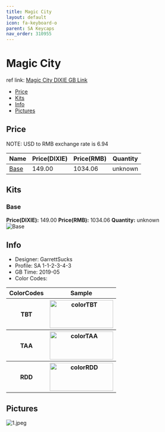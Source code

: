 ```yaml
---
title: Magic City
layout: default
icon: fa-keyboard-o
parent: SA Keycaps
nav_order: 310955
---
```


# Magic City

ref link: [Magic City DIXIE GB Link](https://dixiemech.com/samagiccity)

* [Price](#price)
* [Kits](#kits)
* [Info](#info)
* [Pictures](#pictures)


## Price  
NOTE: USD to RMB exchange rate is 6.94

| Name          | Price(DIXIE)    |  Price(RMB) | Quantity |
| ------------- | ------------ |  ---------- | -------- |
|[Base](#base)|149.00|1034.06|unknown|


## Kits
### Base
**Price(DIXIE):** 149.00    **Price(RMB):** 1034.06    **Quantity:** unknown  
<img src="{{ 'assets/images/sa-keycaps/magiccity/kits_pics/base.png' | relative_url }}" alt="Base" class="image featured">


## Info
* Designer: GarrettSucks
* Profile: SA 1-1-2-3-4-3
* GB Time: 2019-05
* Color Codes:  
<table style="width:100%">
  <tr>
    <th>ColorCodes</th>
    <th>Sample</th>
  </tr>
  <tr>
    <th>TBT</th>
    <th><img src="{{ 'assets/images/sa-keycaps/SP_ColorCodes/abs/SP_Abs_ColorCodes_TBT.png' | relative_url }}" alt="colorTBT" height="75" width="170"></th>
  </tr>
  <tr>
    <th>TAA</th>
    <th><img src="{{ 'assets/images/sa-keycaps/SP_ColorCodes/abs/SP_Abs_ColorCodes_TAA.png' | relative_url }}" alt="colorTAA" height="75" width="170"></th>
  </tr>
  <tr>
    <th>RDD</th>
    <th><img src="{{ 'assets/images/sa-keycaps/SP_ColorCodes/abs/SP_Abs_ColorCodes_RDD.png' | relative_url }}" alt="colorRDD" height="75" width="170"></th>
  </tr>
</table>


## Pictures
<img src="{{ 'assets/images/sa-keycaps/magiccity/rendering_pics/1.jpeg' | relative_url }}" alt="1.jpeg" class="image featured">

